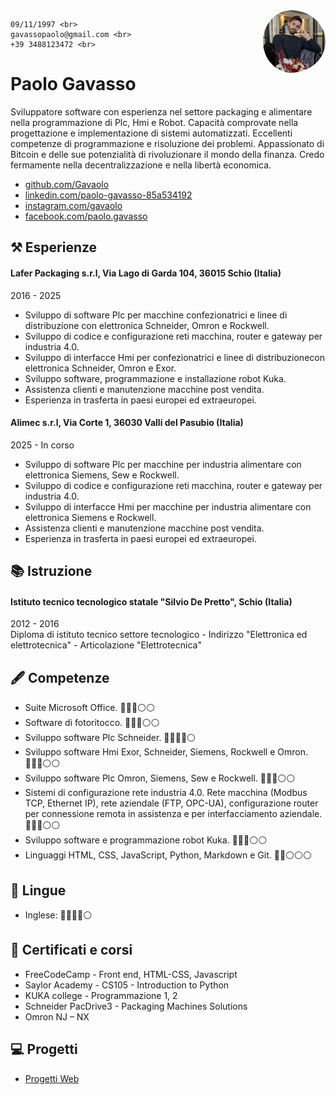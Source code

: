 <img style="float:right;border-radius:50%;width:100px;padding-left:10px" src="profilo.png" />

    09/11/1997 <br>
    gavassopaolo@gmail.com <br> 
    +39 3488123472 <br> 

# Paolo Gavasso
Sviluppatore software con esperienza nel settore packaging e alimentare nella programmazione di Plc, Hmi e Robot. Capacità comprovate nella progettazione e implementazione di sistemi automatizzati. Eccellenti competenze di programmazione e risoluzione dei problemi. Appassionato di Bitcoin e delle sue potenzialità di rivoluzionare il mondo della finanza. Credo fermamente nella decentralizzazione e nella libertà economica.

- [github.com/Gavaolo](https://github.com/Gavaolo/gavaolo.github.io)
- [linkedin.com/paolo-gavasso-85a534192](https://www.linkedin.com/in/paolo-gavasso-85a534192)
- [instagram.com/gavaolo](https://www.instagram.com/gavaolo/?hl=it)
- [facebook.com/paolo.gavasso](https://www.facebook.com/paolo.gavasso)

## ⚒️ Esperienze
#### Lafer Packaging s.r.l, Via Lago di Garda 104, 36015 Schio (Italia)
2016 - 2025
- Sviluppo di software Plc per macchine confezionatrici e linee di distribuzione con elettronica Schneider, Omron e Rockwell.
- Sviluppo di codice e configurazione reti macchina, router e gateway per industria 4.0.
- Sviluppo di interfacce Hmi per confezionatrici e linee di distribuzionecon elettronica Schneider, Omron e Exor.
- Sviluppo software, programmazione e installazione robot Kuka.
- Assistenza clienti e manutenzione macchine post vendita.
- Esperienza in trasferta in paesi europei ed extraeuropei. 

#### Alimec s.r.l, Via Corte 1, 36030 Valli del Pasubio (Italia)
2025 - In corso
- Sviluppo di software Plc per macchine per industria alimentare con elettronica Siemens, Sew e Rockwell.
- Sviluppo di codice e configurazione reti macchina, router e gateway per industria 4.0.
- Sviluppo di interfacce Hmi per macchine per industria alimentare con elettronica Siemens e Rockwell.
- Assistenza clienti e manutenzione macchine post vendita.
- Esperienza in trasferta in paesi europei ed extraeuropei. 

## 📚 Istruzione
#### Istituto tecnico tecnologico statale "Silvio De Pretto", Schio (Italia)  
2012 - 2016  
Diploma di istituto tecnico settore tecnologico - Indirizzo "Elettronica 
ed elettrotecnica" - Articolazione "Elettrotecnica"

## 🖋️ Competenze
- Suite Microsoft Office. 🔵🔵🔵⚪⚪
- Software di fotoritocco. 🔵🔵🔵⚪⚪
- Sviluppo software Plc Schneider. 🔵🔵🔵🔵⚪
- Sviluppo software Hmi Exor, Schneider, Siemens, Rockwell e Omron. 🔵🔵🔵⚪⚪
- Sviluppo software Plc Omron, Siemens, Sew e Rockwell. 🔵🔵🔵⚪⚪
- Sistemi di configurazione rete industria 4.0. Rete macchina (Modbus TCP, Ethernet IP), rete aziendale (FTP, OPC-UA), configurazione router per connessione remota in assistenza e per interfacciamento aziendale. 🔵🔵🔵⚪⚪
- Sviluppo software e programmazione robot Kuka. 🔵🔵🔵⚪⚪
- Linguaggi HTML, CSS, JavaScript, Python, Markdown e Git. 🔵🔵⚪⚪⚪

## 💭 Lingue
- Inglese: 🔵🔵🔵🔵⚪

## 📜 Certificati e corsi
- FreeCodeCamp - Front end, HTML-CSS, Javascript
- Saylor Academy - CS105 - Introduction to Python
- KUKA college - Programmazione 1, 2
- Schneider PacDrive3 - Packaging Machines Solutions
- Omron NJ – NX

## 💻 Progetti
- [Progetti Web](https://github.com/gavaolo/gavaolo.github.io/tree/main/projects/web_projects)